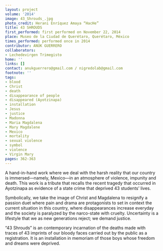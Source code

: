 ```yaml
---
layout: project
volume: '2014'
image: 43_Shrouds_.jpg
photo_credit: Herani Enríquez Amaya “HacHe”
title: 43 SHROUDS
first_performed: first performed on November 22, 2014
place: Museo de la Ciudad de Querétaro, Querétaro, México
times_performed: performed once in 2014
contributor: ANÚK GUERRERO
collaborators:
- Lechedevirgen Trimegisto
home: ''
links: []
contact: anukguerrero@gmail.com / nigredolab@gmail.com
footnote: ''
tags:
- blood
- Christ
- death
- disappearance of people
- disappeared (Ayotzinapa)
- installation
- Jesus
- justice
- Madonna
- Maria Magdalena
- Mary Magdalene
- Mexico
- mortality
- sexual violence
- symbol
- violence
- Virgin Mary
pages: 362-363
---
```


A hand-in-hand work where we deal with the harsh reality that our country is immersed—namely, Mexico—in an atmosphere of violence, impunity and death. This work is a tribute that recalls the recent tragedy that occurred in Ayotzinapa as evidence of a state crime that deprived 43 students’ lives.

Symbolically, we take the image of Christ and Magdalena to resignify a passion duet where pain and drama are protagonists to set in context the current situation in this country, where disappearances increase everyday and the society is paralyzed by the narco-state with cruelty. Uncertainty is a lifestyle that we as new generations reject; we demand justice.

“43 Shrouds” is an contemporary incarnation of the deaths made with traces of 43 imprints of our bloody faces carried out by the public as a registration. It is an installation in memoriam of those boys whose freedom and dreams were deprived.
